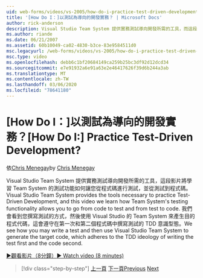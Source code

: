 ```yaml
---
uid: web-forms/videos/vs-2005/how-do-i-practice-test-driven-development
title: '[How Do I：]以測試為導向的開發實務？ | Microsoft Docs'
author: rick-anderson
description: Visual Studio Team System 提供實務測試導向開發所需的工具，而這段影片我們將學習 Team System 的測試功能 。
ms.author: riande
ms.date: 06/21/2007
ms.assetid: 60b10049-ca02-4830-b3ce-83e9584511d0
msc.legacyurl: /web-forms/videos/vs-2005/how-do-i-practice-test-driven-development
msc.type: video
ms.openlocfilehash: debb6c1bf20684149ca259b25bc3df92d12dcd34
ms.sourcegitcommit: e7e91932a6e91a63e2e46417626f39d6b244a3ab
ms.translationtype: MT
ms.contentlocale: zh-TW
ms.lasthandoff: 03/06/2020
ms.locfileid: "78641180"
---
```

# <a name="how-do-i-practice-test-driven-development"></a><span data-ttu-id="d7bbc-104">[How Do I：]以測試為導向的開發實務？</span><span class="sxs-lookup"><span data-stu-id="d7bbc-104">[How Do I:] Practice Test-Driven Development?</span></span>

<span data-ttu-id="d7bbc-105">依[Chris Menegay](https://twitter.com/CMenegay)</span><span class="sxs-lookup"><span data-stu-id="d7bbc-105">by [Chris Menegay](https://twitter.com/CMenegay)</span></span>

<span data-ttu-id="d7bbc-106">Visual Studio Team System 提供實務測試導向開發所需的工具，這段影片將學習 Team System 的測試功能如何讓您從程式碼進行測試，並從測試到程式碼。</span><span class="sxs-lookup"><span data-stu-id="d7bbc-106">Visual Studio Team System provides the tools necessary to practice Test-Driven Development, and this video we learn how Team System's testing functionality allows you to go from code to test and from test to code.</span></span> <span data-ttu-id="d7bbc-107">我們會看到您撰寫測試的方式，然後使用 Visual Studio 的 Team System 來產生目的程式代碼，這會遵守在第一次和第二個程式碼中撰寫測試的 TDD 意識型態。</span><span class="sxs-lookup"><span data-stu-id="d7bbc-107">We see how you may write a test and then use Visual Studio Team System to generate the target code, which adheres to the TDD ideology of writing the test first and the code second.</span></span>

[<span data-ttu-id="d7bbc-108">&#9654;觀看影片（8分鐘）</span><span class="sxs-lookup"><span data-stu-id="d7bbc-108">&#9654; Watch video (8 minutes)</span></span>](https://channel9.msdn.com/Blogs/ASP-NET-Site-Videos/how-do-i-practice-test-driven-development)

> [!div class="step-by-step"]
> <span data-ttu-id="d7bbc-109">[上一頁](how-do-i-write-code-more-quickly-with-unit-tests.md)
> [下一頁](how-do-i-load-test-a-web-application.md)</span><span class="sxs-lookup"><span data-stu-id="d7bbc-109">[Previous](how-do-i-write-code-more-quickly-with-unit-tests.md)
[Next](how-do-i-load-test-a-web-application.md)</span></span>
